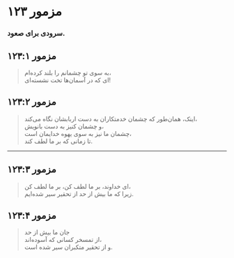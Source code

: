 # مزمور ۱۲۳

### سرودی برای صعود.

## مزمور ۱۲۳:۱

> به سوی تو چشمانم را بلند کرده‌ام،  
> ای که در آسمان‌ها تخت نشسته‌ای!

## مزمور ۱۲۳:۲

> اینک، همان‌طور که چشمان خدمتکاران به دست اربابشان نگاه می‌کند،  
> و چشمان کنیز به دست بانویش،  
> چشمان ما نیز به سوی یهوه خدایمان است،  
> تا زمانی که بر ما لطف کند.

---

## مزمور ۱۲۳:۳

> ای خداوند، بر ما لطف کن، بر ما لطف کن،  
> زیرا که ما بیش از حد از تحقیر سیر شده‌ایم.

## مزمور ۱۲۳:۴

> جان ما بیش از حد  
> از تمسخر کسانی که آسوده‌اند،  
> و از تحقیر متکبران سیر شده است.
